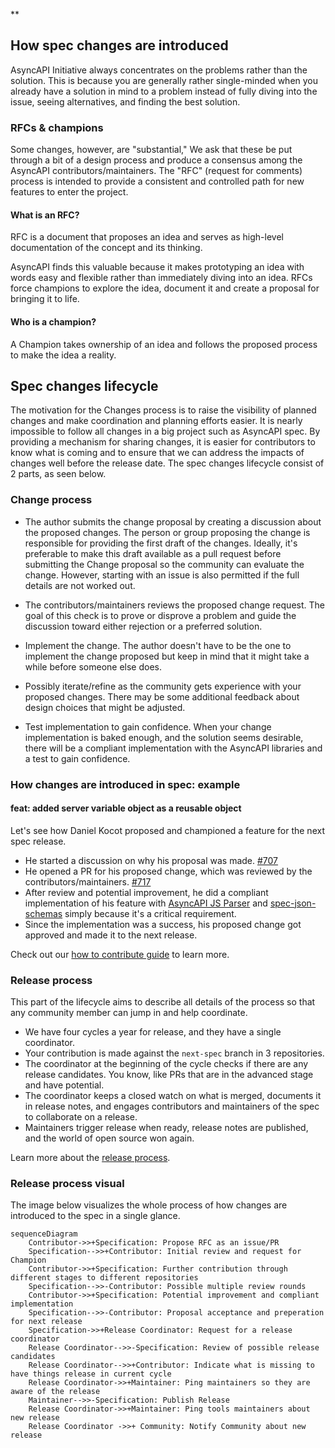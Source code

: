 **

## How spec changes are introduced
AsyncAPI Initiative always concentrates on the problems rather than the solution. This is because you are generally rather single-minded when you already have a solution in mind to a problem instead of fully diving into the issue, seeing alternatives, and finding the best solution. 

### RFCs & champions
Some changes, however, are "substantial," We ask that these be put through a bit of a design process and produce a consensus among the AsyncAPI contributors/maintainers. The "RFC" (request for comments) process is intended to provide a consistent and controlled path for new features to enter the project.

#### What is an RFC? 
RFC is a document that proposes an idea and serves as high-level documentation of the concept and its thinking.

AsyncAPI finds this valuable because it makes prototyping an idea with words easy and flexible rather than immediately diving into an idea. RFCs force champions to explore the idea, document it and create a proposal for bringing it to life.

#### Who is a champion?
A Champion takes ownership of an idea and follows the proposed process to make the idea a reality.

## Spec changes lifecycle
The motivation for the Changes process is to raise the visibility of planned changes and make coordination and planning efforts easier. It is nearly impossible to follow all changes in a big project such as AsyncAPI spec. By providing a mechanism for sharing changes, it is easier for contributors to know what is coming and to ensure that we can address the impacts of changes well before the release date. The spec changes lifecycle consist of 2 parts, as seen below.

### Change process

- The author submits the change proposal by creating a discussion about the proposed changes. The person or group proposing the change is responsible for providing the first draft of the changes. Ideally, it's preferable to make this draft available as a pull request before submitting the Change proposal so the community can evaluate the change. However, starting with an issue is also permitted if the full details are not worked out.

- The contributors/maintainers reviews the proposed change request. The goal of this check is to prove or disprove a problem and guide the discussion toward either rejection or a preferred solution. 

- Implement the change. The author doesn't have to be the one to implement the change proposed but keep in mind that it might take a while before someone else does.

- Possibly iterate/refine as the community gets experience with your proposed changes. There may be some additional feedback about design choices that might be adjusted.

- Test implementation to gain confidence. When your change implementation is baked enough, and the solution seems desirable, there will be a compliant implementation with the AsyncAPI libraries and a test to gain confidence.

### How changes are introduced in spec: example

#### feat: added server variable object as a reusable object
Let's see how Daniel Kocot proposed and championed a feature for the next spec release. 
- He started a discussion on why his proposal was made.  [#707](https://github.com/asyncapi/spec/issues/707)
- He opened a PR for his proposed change, which was reviewed by the contributors/maintainers. [#717](https://github.com/asyncapi/spec/pull/717)
- After review and potential improvement, he did a compliant implementation of his feature with [AsyncAPI JS Parser](https://www.github.com/asyncapi/parser-js) and [spec-json-schemas](https://github.com/asyncapi/spec-json-schemas/pull/250) simply because it's a critical requirement.
- Since the implementation was a success, his proposed change got approved and made it to the next release.

Check out our [how to contribute guide](https://github.com/asyncapi/spec/blob/master/CONTRIBUTING.md) to learn more.

### Release process 
This part of the lifecycle aims to describe all details of the process so that any community member can jump in and help coordinate.

- We have four cycles a year for release, and they have a single coordinator.
-  Your contribution is made against the `next-spec` branch in 3 repositories.
- The coordinator at the beginning of the cycle checks if there are any release candidates. You know, like PRs that are in the advanced stage and have potential.
- The coordinator keeps a closed watch on what is merged, documents it in release notes, and engages contributors and maintainers of the spec to collaborate on a release.
- Maintainers trigger release when ready, release notes are published, and the world of open source won again.

Learn more about the [release process](https://github.com/asyncapi/spec/blob/master/RELEASE_PROCESS.md#what). 

### Release process visual
The image below visualizes the whole process of how changes are introduced to the spec in a single glance. 

```mermaid
sequenceDiagram
    Contributor->>+Specification: Propose RFC as an issue/PR
    Specification-->>+Contributor: Initial review and request for Champion
    Contributor->>+Specification: Further contribution through different stages to different repositories
    Specification-->>-Contributor: Possible multiple review rounds
    Contributor->>+Specification: Potential improvement and compliant implementation
    Specification-->>-Contributor: Proposal acceptance and preperation for next release
    Specification->>+Release Coordinator: Request for a release coordinator 
    Release Coordinator-->>-Specification: Review of possible release candidates
    Release Coordinator-->>+Contributor: Indicate what is missing to have things release in current cycle
    Release Coordinator->>+Maintainer: Ping maintainers so they are aware of the release
    Maintainer-->>-Specification: Publish Release
    Release Coordinator->>+Maintainer: Ping tools maintainers about new release
    Release Coordinator ->>+ Community: Notify Community about new release
```
